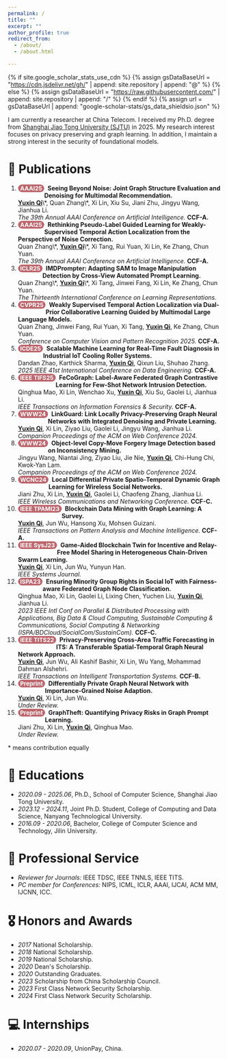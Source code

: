 ```yaml
---
permalink: /
title: ""
excerpt: ""
author_profile: true
redirect_from: 
  - /about/
  - /about.html

---
```


<style>
.pubtitle{
    background: #BD666D;
    color: white;
    font-size: 13.5px;
    padding: 1px 5px 1px 5px;
    border-radius: 10px;
    float: left;
    font-weight: bold;
}
.font-bold{
    font-weight:bold;
}
</style>


{% if site.google_scholar_stats_use_cdn %}
{% assign gsDataBaseUrl = "https://cdn.jsdelivr.net/gh/" | append: site.repository | append: "@" %}
{% else %}
{% assign gsDataBaseUrl = "https://raw.githubusercontent.com/" | append: site.repository | append: "/" %}
{% endif %}
{% assign url = gsDataBaseUrl | append: "google-scholar-stats/gs_data_shieldsio.json" %}

<span class='anchor' id='about-me'></span>


I am currently a researcher at China Telecom. I received my Ph.D. degree from [Shanghai Jiao Tong University (SJTU)](https://en.sjtu.edu.cn/) in 2025. My research interest focuses on privacy preserving and graph learning. In addition, I maintain a strong interest in the security of foundational models.


<span class='anchor' id='publications'></span>

# 📝 Publications 
1. <div class="pubtitle">AAAI25</div> &nbsp; <b>Seeing Beyond Noise: Joint Graph Structure Evaluation and Denoising for Multimodal Recommendation.</b> <br /> <u><b>Yuxin Qi</b></u>\*, Quan Zhang\*, Xi Lin, Xiu Su, Jiani Zhu, Jingyu Wang, Jianhua Li. <br /> <i>The 39th Annual AAAI Conference on Artificial Intelligence.</i> <b>CCF-A.</b>

2. <div class="pubtitle">AAAI25</div> &nbsp; <b>Rethinking Pseudo-Label Guided Learning for Weakly-Supervised Temporal Action Localization from the Perspective of Noise Correction.</b> <br /> Quan Zhang\*, <u><b>Yuxin Qi</b></u>\*, Xi Tang, Rui Yuan, Xi Lin, Ke Zhang, Chun Yuan. <br /> <i>The 39th Annual AAAI Conference on Artificial Intelligence.</i> <b>CCF-A.</b>

3. <div class="pubtitle">ICLR25</div> &nbsp; <b>IMDPrompter: Adapting SAM to Image Manipulation Detection by Cross-View Automated Prompt Learning.</b> <br /> Quan Zhang\*, <u><b>Yuxin Qi</b></u>\*, Xi Tang, Jinwei Fang, Xi Lin, Ke Zhang, Chun Yuan. <br /> <i>The Thirteenth International Conference on Learning Representations.</i>

4. <div class="pubtitle">CVPR25</div> &nbsp; <b>Weakly Supervised Temporal Action Localization via Dual-Prior Collaborative Learning Guided by Multimodal Large Language Models.</b> <br /> Quan Zhang, Jinwei Fang, Rui Yuan, Xi Tang, <u><b>Yuxin Qi</b></u>, Ke Zhang, Chun Yuan. <br /> <i>Conference on Computer Vision and Pattern Recognition 2025.</i> <b>CCF-A.</b>

5. <div class="pubtitle">ICDE25</div> &nbsp; <b>Scalable Machine Learning for Real-Time Fault Diagnosis in Industrial IoT Cooling Roller Systems.</b> <br /> Dandan Zhao, Karthick Sharma, <u><b>Yuxin Qi</b></u>, Qixun Liu, Shuhao Zhang. <br /> <i>2025 IEEE 41st International Conference on Data Engineering.</i> <b>CCF-A.</b>

6. <div class="pubtitle">IEEE TIFS25</div> &nbsp; <b>FeCoGraph: Label-Aware Federated Graph Contrastive Learning for Few-Shot Network Intrusion Detection. </b> <br /> Qinghua Mao, Xi Lin, Wenchao Xu, <u><b>Yuxin Qi</b></u>, Xiu Su, Gaolei Li, Jianhua Li. <br /> <i>IEEE Transactions on Information Forensics & Security.</i> <b>CCF-A.</b>

7. <div class="pubtitle">WWW24</div> &nbsp; <b>LinkGuard: Link Locally Privacy-Preserving Graph Neural Networks with Integrated Denoising and Private Learning.</b> <br /> <u><b>Yuxin Qi</b></u>, Xi Lin, Ziyao Liu, Gaolei Li, Jingyu Wang, Jianhua Li. <br /> <i>Companion Proceedings of the ACM on Web Conference 2024.</i>

8. <div class="pubtitle">WWW24</div> &nbsp; <b>Object-level Copy-Move Forgery Image Detection based on Inconsistency Mining.</b> <br /> Jingyu Wang, Niantai Jing, Ziyao Liu, Jie Nie, <u><b>Yuxin Qi</b></u>, Chi-Hung Chi, Kwok-Yan Lam. <br /> <i>Companion Proceedings of the ACM on Web Conference 2024.</i>

9. <div class="pubtitle">WCNC24</div> &nbsp; <b>Local Differential Private Spatio-Temporal Dynamic Graph Learning for Wireless Social Networks. </b> <br /> Jiani Zhu, Xi Lin, <u><b>Yuxin Qi</b></u>, Gaolei Li, Chaofeng Zhang, Jianhua Li. <br /> <i>IEEE Wireless Communications and Networking Conference.</i> <b>CCF-C.</b>

10. <div class="pubtitle">IEEE TPAMI23</div> &nbsp; <b>Blockchain Data Mining with Graph Learning: A Survey.</b> <br /> <u><b>Yuxin Qi</b></u>, Jun Wu, Hansong Xu, Mohsen Guizani. <br /> <i>IEEE Transactions on Pattern Analysis and Machine Intelligence.</i> <b>CCF-A.</b>

11. <div class="pubtitle">IEEE SysJ23</div> &nbsp; <b>Game-Aided Blockchain Twin for Incentive and Relay-Free Model Sharing in Heterogeneous Chain-Driven Swarm Learning.</b> <br /> <u><b>Yuxin Qi</b></u>, Xi Lin, Jun Wu, Yunyun Han. <br /> <i>IEEE Systems Journal.</i>

12. <div class="pubtitle">ISPA23</div> &nbsp; <b>Ensuring Minority Group Rights in Social IoT with Fairness-aware Federated Graph Node Classification. </b> <br /> Qinghua Mao, Xi Lin, Gaolei Li, Lixing Chen, Yuchen Liu, <u><b>Yuxin Qi</b></u>, Jianhua Li. <br /> <i>2023 IEEE Intl Conf on Parallel & Distributed Processing with Applications, Big Data & Cloud Computing, Sustainable Computing & Communications, Social Computing & Networking (ISPA/BDCloud/SocialCom/SustainCom).</i> <b>CCF-C.</b>

13. <div class="pubtitle">IEEE TITS22</div> &nbsp; <b>Privacy-Preserving Cross-Area Traffic Forecasting in ITS: A Transferable Spatial-Temporal Graph Neural Network Approach.</b> <br /> <u><b>Yuxin Qi</b></u>, Jun Wu, Ali Kashif Bashir, Xi Lin, Wu Yang, Mohammad Dahman Alshehri. <br /> <i>IEEE Transactions on Intelligent Transportation Systems.</i> <b>CCF-B.</b>

14. <div class="pubtitle">Preprint</div> &nbsp; <b>Differentially Private Graph Neural Network with Importance-Grained Noise Adaption. </b> <br /> <u><b>Yuxin Qi</b></u>, Xi Lin, Jun Wu. <br /> <i>Under Review.</i>

15. <div class="pubtitle">Preprint</div> &nbsp; <b>GraphTheft: Quantifying Privacy Risks in Graph Prompt Learning. </b> <br /> Jiani Zhu, Xi Lin, <u><b>Yuxin Qi</b></u>, Qinghua Mao. <br /> <i>Under Review.</i>

\* means contribution equally

# 📖 Educations
- *2020.09 - 2025.06*, Ph.D., School of Computer Science, Shanghai Jiao Tong University.
- *2023.12 - 2024.11*, Joint Ph.D. Student, College of Computing and Data Science, Nanyang Technological University.
- *2016.09 - 2020.06*, Bachelor, College of Computer Science and Technology, Jilin University. 

# 💬 Professional Service
- *Reviewer for Journals:* IEEE TDSC, IEEE TNNLS, IEEE TITS.
- *PC member for Conferences:* NIPS, ICML, ICLR, AAAI, IJCAI, ACM MM, IJCNN, ICC. 

# 🎖 Honors and Awards
- *2017* National Scholarship. 
- *2018* National Scholarship.
- *2019* National Scholarship.
- *2020* Dean's Scholarship.
- *2020* Outstanding Graduates.
- *2023* Scholarship from China Scholarship Council.
- *2023* First Class Network Security Scholarship.
- *2024* First Class Network Security Scholarship.


# 💻 Internships
- *2020.07 - 2020.09*, UnionPay, China.

